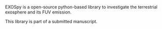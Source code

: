 EXOSpy is a open-source python-based library to investigate the terrestrial exosphere and its FUV emission.

This library is part of a submitted manuscript.
